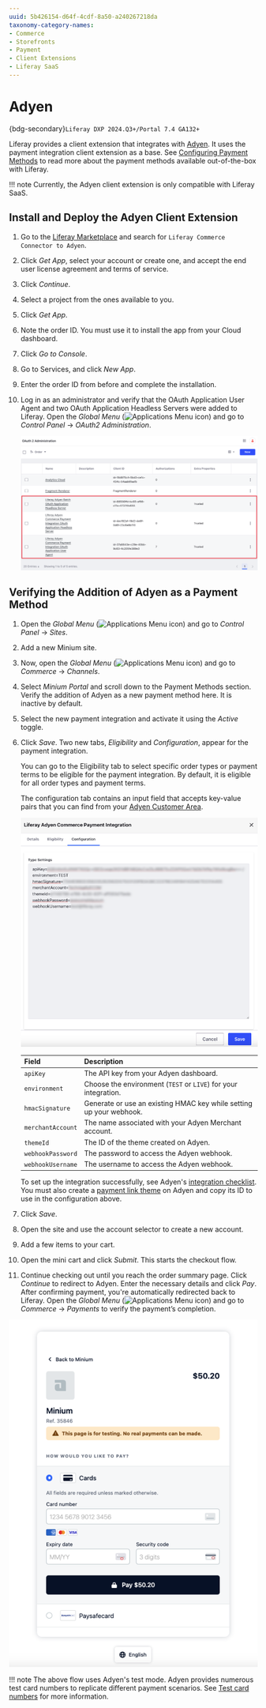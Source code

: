 ```yaml
---
uuid: 5b426154-d64f-4cdf-8a50-a240267218da
taxonomy-category-names:
- Commerce
- Storefronts
- Payment
- Client Extensions
- Liferay SaaS
---
```


# Adyen

{bdg-secondary}`Liferay DXP 2024.Q3+/Portal 7.4 GA132+`

Liferay provides a client extension that integrates with [Adyen](https://www.adyen.com). It uses the payment integration client extension as a base. See [Configuring Payment Methods](../configuring-payment-methods.md) to read more about the payment methods available out-of-the-box with Liferay.

!!! note
    Currently, the Adyen client extension is only compatible with Liferay SaaS.

## Install and Deploy the Adyen Client Extension

1. Go to the [Liferay Marketplace](https://marketplace.liferay.com) and search for `Liferay Commerce Connector to Adyen`.

1. Click *Get App*, select your account or create one, and accept the end user license agreement and terms of service.

1. Click *Continue*.

1. Select a project from the ones available to you.

1. Click *Get App*.

1. Note the order ID. You must use it to install the app from your Cloud dashboard.

1. Click *Go to Console*.

1. Go to Services, and click *New App*.

1. Enter the order ID from before and complete the installation.

1. Log in as an administrator and verify that the OAuth Application User Agent and two OAuth Application Headless Servers were added to Liferay. Open the *Global Menu* (![Applications Menu icon](../../images/icon-applications-menu.png)) and go to *Control Panel* &rarr; *OAuth2 Administration*.

   ![An OAuth Application User Agent and two OAuth Application Headless Servers are added when you deploy the client extension.](./adyen/images/01.png)

## Verifying the Addition of Adyen as a Payment Method

1. Open the *Global Menu* (![Applications Menu icon](../../images/icon-applications-menu.png)) and go to *Control Panel* &rarr; *Sites*.

1. Add a new Minium site.

1. Now, open the *Global Menu* (![Applications Menu icon](../../images/icon-applications-menu.png)) and go to *Commerce* &rarr; *Channels*.

1. Select *Minium Portal* and scroll down to the Payment Methods section. Verify the addition of Adyen as a new payment method here. It is inactive by default.

1. Select the new payment integration and activate it using the *Active* toggle.

1. Click *Save*. Two new tabs, *Eligibility* and *Configuration*, appear for the payment integration.

   You can go to the Eligibility tab to select specific order types or payment terms to be eligible for the payment integration. By default, it is eligible for all order types and payment terms.

   The configuration tab contains an input field that accepts key-value pairs that you can find from your [Adyen Customer Area](https://ca-test.adyen.com/). 

   ![Enter the key-value pairs from your Adyen Dashboard to complete the integration.](./adyen/images/02.png)

   | Field             | Description                                                         |
   | :---------------- | :------------------------------------------------------------------ |
   | `apiKey`          | The API key from your Adyen dashboard.                              |
   | `environment`     | Choose the environment (`TEST` or `LIVE`) for your integration.     |
   | `hmacSignature`   | Generate or use an existing HMAC key while setting up your webhook. |
   | `merchantAccount` | The name associated with your Adyen Merchant account.               |
   | `themeId`         | The ID of the theme created on Adyen.                               |
   | `webhookPassword` | The password to access the Adyen webhook.                           |
   | `webhookUsername` | The username to access the Adyen webhook.                           |

   To set up the integration successfully, see Adyen's [integration checklist](https://docs.adyen.com/online-payments/integration-checklist/). You must also create a [payment link theme](https://docs.adyen.com/unified-commerce/pay-by-link/create-payment-links/customer-area/#create-a-new-theme) on Adyen and copy its ID to use in the configuration above.

1. Click *Save*.

1. Open the site and use the account selector to create a new account.

1. Add a few items to your cart.

1. Open the mini cart and click *Submit*. This starts the checkout flow.

1. Continue checking out until you reach the order summary page. Click *Continue* to redirect to Adyen. Enter the necessary details and click *Pay*. After confirming payment, you're automatically redirected back to Liferay. Open the *Global Menu* (![Applications Menu icon](../../images/icon-applications-menu.png)) and go to *Commerce* &rarr; *Payments* to verify the payment’s completion.

![Go to Adyen and enter your payment details to complete the order.](./adyen/images/03.png)

!!! note
    The above flow uses Adyen's test mode. Adyen provides numerous test card numbers to replicate different payment scenarios. See [Test card numbers](https://docs.adyen.com/development-resources/testing/test-card-numbers/) for more information.
